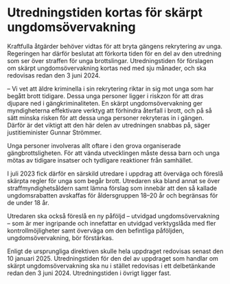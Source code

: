 # Utredningstiden kortas för skärpt ungdomsövervakning

Kraftfulla åtgärder behöver vidtas för att bryta gängens rekrytering av unga. Regeringen har därför beslutat att förkorta tiden för en del av den utredning som ser över straffen för unga brottslingar. Utredningstiden för förslagen om skärpt ungdomsövervakning kortas ned med sju månader, och ska redovisas redan den 3 juni 2024.

– Vi vet att äldre kriminella i sin rekrytering riktar in sig mot unga som har begått brott tidigare. Dessa unga personer ligger i riskzon för att dras djupare ned i gängkriminaliteten. En skärpt ungdomsövervakning ger myndigheterna effektivare verktyg att förhindra återfall i brott, och på så sätt minska risken för att dessa unga personer rekryteras in i gängen. Därför är det viktigt att den här delen av utredningen snabbas på, säger justitieminister Gunnar Strömmer.

Unga personer involveras allt oftare i den grova organiserade gängbrottsligheten. För att vända utvecklingen måste dessa barn och unga mötas av tidigare insatser och tydligare reaktioner från samhället.

I juli 2023 fick därför en särskild utredare i uppdrag att överväga och föreslå skärpta regler för unga som begår brott. Utredaren ska bland annat se över straffmyndighetsåldern samt lämna förslag som innebär att den så kallade ungdomsrabatten avskaffas för åldersgruppen 18–20 år och begränsas för de under 18 år.

Utredaren ska också föreslå en ny påföljd – utvidgad ungdoms­övervakning – som är mer ingripande och innefattar en utvidgad verktygslåda med fler kontrollmöjligheter samt överväga om den befintliga påföljden, ungdomsövervakning, bör förstärkas.

Enligt de ursprungliga direktiven skulle hela uppdraget redovisas senast den 10 januari 2025. Utredningstiden för den del av uppdraget som handlar om skärpt ungdomsövervakning ska nu i stället redovisas i ett delbetänkande redan den 3 juni 2024. Utredningstiden i övrigt ligger fast.
